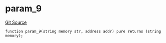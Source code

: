 # param_9
[Git Source](https://github.com/metacontract/mc/blob/7db22f6d7abc05705d21c7601fb406ca49c18557/src/devkit/Flattened.sol)


```solidity
function param_9(string memory str, address addr) pure returns (string memory);
```

